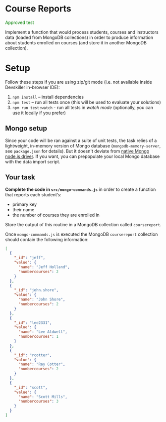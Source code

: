 # Course Reports

<span style="color:green">Approved test</span>

Implement a function that would process students, courses and instructors data (loaded from MongoDB collections) in order to produce information about students enrolled on courses (and store it in another MongoDB collection).

# Setup

Follow these steps if you are using zip/git mode (i.e. not available inside Devskiller in-browser IDE):

1. `npm install` – install dependencies
2. `npm test` – run all tests once (this will be used to evaluate your solutions)
3. `npm run test:watch` - run all tests in _watch mode_ (optionally, you can use it locally if you prefer)

## Mongo setup

Since your code will be ran against a suite of unit tests, the task relies of a lightweight, in-memory version of Mongo database (`mongodb-memory-server`, see `package.json` for details). But it doesn't deviate from [native Mongo node.js driver](http://mongodb.github.io/node-mongodb-native/3.1/api/). If you want, you can prepopulate your local Mongo database with the data import script.

## Your task

**Complete the code in `src/mongo-commands.js`** in order to create a function that reports each student’s:
- primary key
- their name
- the number of courses they are enrolled in

Store the output of this routine in a MongoDB collection called `coursereport`.

Once `mongo-commands.js` is executed the MongoDB `coursereport` collection should contain the following information:

```json
[
  {
    "_id": "jeff",
    "value": {
      "name": "Jeff Holland",
      "numbercourses": 2
    }
  },
  {
    "_id": "john.shore",
    "value": {
      "name": "John Shore",
      "numbercourses": 2
    }
  },
  {
    "_id": "lee2331",
    "value": {
      "name": "Lee Aldwell",
      "numbercourses": 1
    }
  },
  {
    "_id": "rcotter",
    "value": {
      "name": "Ray Cotter",
      "numbercourses": 2
    }
  },
  {
    "_id": "scott",
    "value": {
      "name": "Scott Mills",
      "numbercourses": 3
    }
  }
]
```
